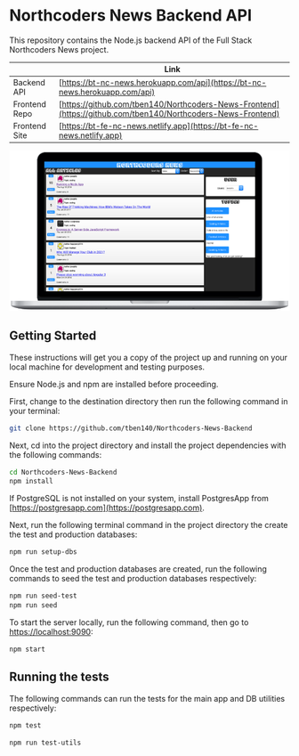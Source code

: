 # Northcoders News Backend API

This repository contains the Node.js backend API of the Full Stack Northcoders News project.

|               | Link                                                                                                         |
| ------------- | ------------------------------------------------------------------------------------------------------------ |
| Backend API   | [https://bt-nc-news.herokuapp.com/api](https://bt-nc-news.herokuapp.com/api)                                 |
| Frontend Repo | [https://github.com/tben140/Northcoders-News-Frontend](https://github.com/tben140/Northcoders-News-Frontend) |
| Frontend Site | [https://bt-fe-nc-news.netlify.app](https://bt-fe-nc-news.netlify.app)                                       |

![Screenshot](docs/screenshots/ncnews-laptop.png)

## Getting Started

These instructions will get you a copy of the project up and running on your local machine for development and testing purposes.

Ensure Node.js and npm are installed before proceeding.

First, change to the destination directory then run the following command in your terminal:

```bash
git clone https://github.com/tben140/Northcoders-News-Backend
```

Next, cd into the project directory and install the project dependencies with the following commands:

```bash
cd Northcoders-News-Backend
npm install
```

If PostgreSQL is not installed on your system, install PostgresApp from [https://postgresapp.com](https://postgresapp.com).

Next, run the following terminal command in the project directory the create the test and production databases:

```bash
npm run setup-dbs
```

Once the test and production databases are created, run the following commands to seed the test and production databases respectively:

```bash
npm run seed-test
npm run seed
```

To start the server locally, run the following command, then go to [https://localhost:9090](https://localhost:9090):

```bash
npm start
```

## Running the tests

The following commands can run the tests for the main app and DB utilities respectively:

```bash
npm test
```

```bash
npm run test-utils
```
